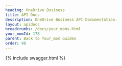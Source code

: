 ```yaml
---
heading: OneDrive Business
title: API Docs
description: OneDrive Business API Documentation.
layout: apidocs
breadcrumbs: /docs/your_moms.html
your_momId: 178
parent: Back to Your_mom Guides
order: 90
---
```


{% include swagger.html %}

